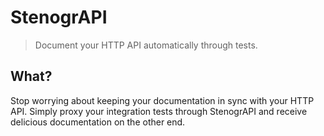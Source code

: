 # StenogrAPI
> Document your HTTP API automatically through tests.

## What?
Stop worrying about keeping your documentation in sync with your HTTP API. Simply proxy
your integration tests through StenogrAPI and receive delicious documentation on the other end.
